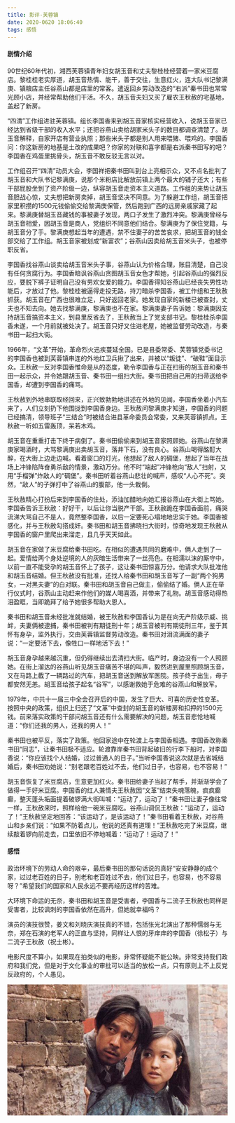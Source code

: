 ```yaml
---
title: 影评-芙蓉镇
date: 2020-0620 18:06:40
tags: 感悟
---
```


#### 剧情介绍
90世纪60年代初，湘西芙蓉镇青年妇女胡玉音和丈夫黎桂桂经营着一家米豆腐店。黎桂桂老实厚道，胡玉音热情、能干，善于交往，生意红火，连大队书记黎满庚、镇粮店主任谷燕山都是店里的常客。遣返回乡劳动改造的“右派”秦书田也常常光顾小店，并经常帮助他们干活。不久，胡玉音夫妇又买了雇农王秋赦的宅基地，盖起了新房。

“四清”工作组进驻芙蓉镇。组长李国香来到胡玉音家核实经营收入，说胡玉音家已经达到省级干部的收入水平；还把谷燕山卖给胡家米头子的数目都调查清楚了。胡玉音解释，自家开店有营业执照；那些米头子都是别人用来喂猪、喂鸡的。李国香问：你这新房的地基是土改的成果吧？你家的对联和喜字都是右派秦书田写的吧？李国香在鸡蛋里挑骨头，胡玉音不敢反驳无言以对。

工作组召开“四清”动员大会，李国祥把秦书田叫到台上亮相示众，又不点名批判了胡玉音和大队书记黎满庚，说那个米粉店比解放前镇上两个最大的铺子还大；有些干部屁股坐到了资产阶级一边，纵容胡玉音走资本主义道路。工作组的来势让胡玉音胆战心惊，丈夫想把新房卖掉，胡玉音坚决不同意。为了躲避工作组，胡玉音把家里积攒的1500元钱偷偷交给黎满庚保管，然后跑到广西的远房亲戚家藏了起来。黎满庚替胡玉音藏钱的事被妻子发现，两口子发生了激烈冲突。黎满庚曾经与胡玉音相爱，因胡玉音是商人，党组织不同意他们结合。黎满庚为了保住党籍，与胡玉音分了手。黎满庚想起当年的遭遇，禁不住妻子的苦苦哀求，把胡玉音的钱全部交给了工作组。胡玉音家被划成“新富农”；谷燕山因卖给胡玉音米头子，也被停职反省。

李国香找谷燕山谈卖给胡玉音米头子事，谷燕山认为价格合理，账目清楚，自己没有任何贪腐行为。李国香暗讽谷燕山贪图胡玉音女色才帮她，引起谷燕山的强烈反应，要脱下裤子证明自己没有男欢女爱的能力。李国香得知谷燕山已经丧失男性功能后，才放过了他。黎桂桂被逼得走投无路，持刀暗杀李国香，被工作组和王秋赦抓获。胡玉音在广西也很难立足，只好返回老家。她发现自家的新楼已被查封，丈夫也不知去向。她去找黎满庚，黎满庚也不在家。黎满庚妻子告诉她：黎满庚因支持胡玉音搞资本主义，到县里反省去了，王秋赦当上了党支部书记。黎桂桂杀李国香未遂，一个月前就被处决了。胡玉音只好又住进老屋，她被监督劳动改造，与秦书田一起扫大街。

1966年，“文革”开始，革命烈火迅疾蔓延全国。已是县委常委、芙蓉镇党委书记的李国香也被到芙蓉镇串连的外地红卫兵揪了出来，并被以“叛徒”、“破鞋”面目示众。王秋赦一反对李国香惟命是从的态度，勒令李国香与正在扫街的胡玉音和秦书田一起示众，并令她跟胡玉音、秦书田一组扫大街。秦书田把自己用的扫帚送给李国香，却遭到李国香的痛骂。

王秋赦到外地串联取经回来，正兴致勃勃地讲述在外地的见闻，李国香坐着小汽车来了，人们立刻扔下他围拢到李国香身边。王秋赦问黎满庚才知道，李国香的问题已经搞清，领导班子“三结合”时被结合进县革命委员会常委，又来芙蓉镇抓点。王秋赦一听如五雷轰顶，呆若木鸡。

胡玉音在重重打击下终于病倒了。秦书田偷偷来到胡玉音家照顾她。谷燕山在黎满庚家喝酒时，大骂黎满庚出卖胡玉音，落井下石，没有良心。谷燕山喝得酩酊大醉，在大街上边走边喊。看着窗口的灯光，他想起了敌人的碉堡，想起了当年在战场上冲锋陷阵奋勇杀敌的情景，激动万分。他不时“端起”冲锋枪向“敌人”扫射，又用“手榴弹”炸敌人的“碉堡”。秦书田听着谷燕山悲壮的喊声，感叹“人心不死”。突然，“敌人”的子弹打中了谷燕山的腹部，他一头栽倒。

王秋赦精心打扮后来到李国香的住处，添油加醋地向她汇报谷燕山在大街上骂她。李国香告诉王秋赦：好好干，以后让你当脱产干部。王秋赦跪在李国香面前，痛哭流涕大骂自己不是人，竟然整李国香，以后一定要死心塌地地忠实于她。李国香被感化，并与王秋赦勾搭成奸。秦书田和胡玉音拂晓扫大街时，惊奇地发现王秋赦从李国香的窗户里爬出来溜走，且几乎天天如此。

胡玉音在家做了米豆腐给秦书田吃。在相似的遭遇共同的磨难中，俩人走到了一起。爱情给两个身处逆境的人的灰暗生活带来了一丝亮色。在相濡以沫的厮守中，以前一直不能受孕的胡玉音怀上了孩子，这让秦书田惊喜万分。他请求大队批准他和胡玉音结婚。但王秋赦没有批准，还找人给秦书田和胡玉音写了一副“两个狗男女，一对黑夫妻”的白对联。秦书田和胡玉音自己做主，偷偷结了婚。俩人正在举行仪式时，谷燕山主动赶来作他们的媒人喝喜酒，并带来了礼物。胡玉音感动得热泪盈眶，当即跪拜了给予她很多帮助大恩人。

秦书田和胡玉音未经批准就结婚，被王秋赦和李国香认为是在向无产阶级示威、挑衅，夫妻俩被逮捕，秦书田被判有期徒刑十年；胡玉音被判有期徒刑三年，鉴于其怀有身孕，监外执行，交由芙蓉镇监督劳动改造。秦书田对泪流满面的妻子说：“一定要活下去，像牲口一样地活下去！”

胡玉音身孕越来越沉重，但仍得继续出去清扫大街。临产时，身边没有一个人照顾她。在街上溜达的谷燕山听见胡玉音痛苦不堪的叫声，毅然进到屋里照顾胡玉音，又在马路上截了一辆路过的汽车，把胡玉音送到解放军医院。孩子终于出生，母子都安然无恙。胡玉音给孩子起名“谷军”，以感谢救她于危难的谷燕山和解放军。

1979年，中共十一届三中全会召开后的中国，发生了巨大、可喜的历史性变革。按照中央的政策，组织上归还了“文革”中查封的胡玉音的新楼房和扣押的1500元钱。前来落实政策的干部问胡玉音还有什么需要解决的问题，胡玉音悲怆地喊道：“你们还我的男人，还我的男人！”

秦书田也被平反，落实了政策。他回家途中在轮渡上与李国香相遇。李国香改称秦书田“同志”，让秦书田极不适应。轮渡靠岸秦书田背起破旧的行李下船时，对李国香说：“你应该找个人结婚，过过普通人的日子。”当听李国香说这次就是去省城结婚后，秦书田劝她说：“别老跟老百姓过不去，他们过日子，也容易，也不容易！”

胡玉音恢复了米豆腐店，生意更加红火。秦书田给妻子当起了帮手，并渐渐学会了做得一手好米豆腐。李国香的红人兼情夫王秋赦因“文革”结束失魂落魄，疯疯癫癫，整天蓬头垢面提着破锣满大街叫喊：“运动了，运动了！”秦书田让妻子像往常一样，王秋赦来时，照样给他一碗米豆腐吃。谷燕山调侃王秋赦：“运动了，运动了！”王秋赦坚定地回答：“该运动了，是该运动了！”秦书田看着王秋赦，对谷燕山和乡亲们说：“如果不防着点儿，他说的还真有道理！”王秋赦吃完了米豆腐，继续敲着锣向前走去，口里依旧不停地喊着：“运动了！运动了！”

#### 感悟
政治环境下的劳动人命的艰辛，最后秦书田的那句话说的真好“安安静静的成个家，过过老百姓的日子，别老和老百姓过不去，他们过日子，也容易，也不容易呀？”希望我们的国家和人民永远不要再经历这样的苦难。

大环境下命运的无奈，秦书田和胡玉音是受害者，李国香与二流子王秋赦也同样是受害者，比较讽刺的李国香依然在高升，但她就幸福吗？

演员的演技很赞，姜文和刘晓庆演技真的不错，包括张光北演出了那种懦弱与无奈，郑在石演的老军人的正直与坚持，同样让人恨的牙痒痒的李国香（徐松子）与二流子王秋赦（祝士彬）。

电影尺度不算小，如果现在拍类似的电影，非常怀疑能不能公映。非常支持我们政府和我们党，但是对于文化事业的审批可以适当的放松一点，只有原则上不上反党反政府的，个人愚见。

<div align=center>

![](/img/furongzhen.jpg)

</div>
